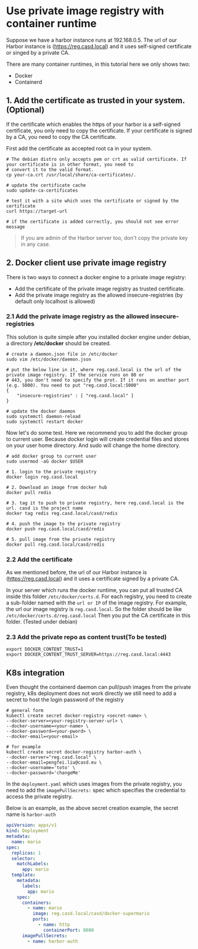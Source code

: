 # Use private image registry with container runtime

Suppose we have a harbor instance runs at 192.168.0.5. The url of our Harbor instance 
is (https://reg.casd.local) and it uses self-signed certificate or singed by a private CA.

There are many container runtimes, in this tutorial here we only shows two:
- Docker
- Containerd


## 1. Add the certificate as trusted in your system. (Optional)

If the certificate which enables the https of your harbor is a self-signed certificate, you only need to copy the 
certificate. If your certificate is signed by a CA, you need to copy the CA certificate. 

First add the certificate as accepted root ca in your system.

```shell
# The debian distro only accepts pem or crt as valid certificate. If your certificate is in other format, you need to
# convert it to the valid format.
cp your-ca.crt /usr/local/share/ca-certificates/.

# update the certificate cache
sudo update-ca-certificates

# test it with a site which uses the certificate or signed by the certificate
curl https://target-url

# if the certificate is added correctly, you should not see error message
```
> If you are admin of the Harbor server too, don't copy the private key in any case. 

## 2. Docker client use private image registry

There is two ways to connect a docker engine to a private image registry:
- Add the certificate of the private image registry as trusted certificate.
- Add the private image registry as the allowed insecure-registries (by default only localhost is allowed)


### 2.1 Add the private image registry as the allowed insecure-registries

This solution is quite simple after you installed docker engine under debian, a directory **/etc/docker** should be
created.

```shell
# create a daemon.json file in /etc/docker
sudo vim /etc/docker/daemon.json

# put the below line in it, where reg.casd.local is the url of the private image registry. If the service runs on 80 or
# 443, you don't need to specify the prot. If it runs on another port (e.g. 5000). You need to put "reg.casd.local:5000"
{
    "insecure-registries" : [ "reg.casd.local" ]
}

# update the docker daemon
sudo systemctl daemon-reload
sudo systemctl restart docker

```

Now let's do some test. Here we recommend you to add the docker group to current user. Because docker login will
create credential files and stores on your user home directory. And sudo will change the home directory.

```shell
# add docker group to current user
sudo usermod -aG docker $USER
```

```shell
# 1. login to the private registry
docker login reg.casd.local

# 2. Download an image from docker hub
docker pull redis

# 3. tag it to push to private registry, here reg.casd.local is the url. casd is the project name
docker tag redis reg.casd.local/casd/redis 

# 4. push the image to the private registry
docker push reg.casd.local/casd/redis

# 5. pull image from the private registry
docker pull reg.casd.local/casd/redis

```


### 2.2 Add the certificate

As we mentioned before, the url of our Harbor instance is (https://reg.casd.local) and it uses a certificate signed by
a private CA.

In your server which runs the docker runtime, you can put all trusted CA inside this folder `/etc/docker/certs.d`. 
For each registry, you need to create a sub-folder named with the `url or IP` of the image registry.
For example, the url our image registry is `reg.casd.local`. So the folder should be like `/etc/docker/certs.d/reg.casd.local`
Then you put the CA certificate in this folder. (Tested under debian)

### 2.3 Add the private repo as content trust(To be tested)

```shell
export DOCKER_CONTENT_TRUST=1
export DOCKER_CONTENT_TRUST_SERVER=https://reg.casd.local:4443
```


## K8s integration

Even thought the containerd daemon can pull/push images from the private registry, k8s deployment does not work directly
we still need to add a secret to host the login password of the registry

```shell
# general form
kubectl create secret docker-registry <secret-name> \
--docker-server=<your-registry-server-url> \
--docker-username=<your-name> \
--docker-password=<your-pword> \
--docker-email=<your-email>

# for example
kubectl create secret docker-registry harbor-auth \
--docker-server="reg.casd.local" \
--docker-email=pengfei.liu@casd.eu \
--docker-username='toto' \
--docker-password='changeMe' 
```

In the `deployment.yaml` which uses images from the private registry, you need to add the `imagePullSecrets:` spec which
specifies the credential to access the private registry.

Below is an example, as the above secret creation example, the secret name is `harbor-auth`

```yaml
apiVersion: apps/v1
kind: Deployment
metadata:
  name: mario
spec:
  replicas: 1
  selector:
    matchLabels:
      app: mario
  template:
    metadata:
      labels:
        app: mario
    spec:
      containers:
        - name: mario
          image: reg.casd.local/casd/docker-supermario
          ports:
            - name: http
              containerPort: 8080
      imagePullSecrets:
        - name: harbor-auth

```


